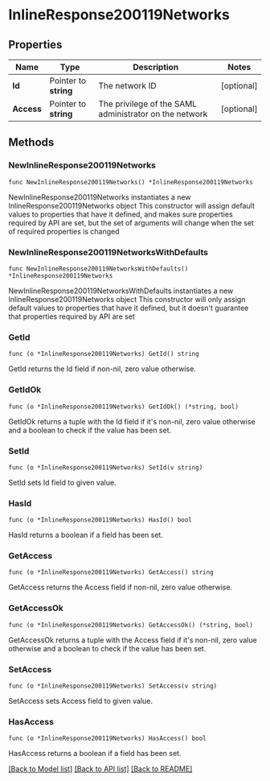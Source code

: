 # InlineResponse200119Networks

## Properties

Name | Type | Description | Notes
------------ | ------------- | ------------- | -------------
**Id** | Pointer to **string** | The network ID | [optional] 
**Access** | Pointer to **string** | The privilege of the SAML administrator on the network | [optional] 

## Methods

### NewInlineResponse200119Networks

`func NewInlineResponse200119Networks() *InlineResponse200119Networks`

NewInlineResponse200119Networks instantiates a new InlineResponse200119Networks object
This constructor will assign default values to properties that have it defined,
and makes sure properties required by API are set, but the set of arguments
will change when the set of required properties is changed

### NewInlineResponse200119NetworksWithDefaults

`func NewInlineResponse200119NetworksWithDefaults() *InlineResponse200119Networks`

NewInlineResponse200119NetworksWithDefaults instantiates a new InlineResponse200119Networks object
This constructor will only assign default values to properties that have it defined,
but it doesn't guarantee that properties required by API are set

### GetId

`func (o *InlineResponse200119Networks) GetId() string`

GetId returns the Id field if non-nil, zero value otherwise.

### GetIdOk

`func (o *InlineResponse200119Networks) GetIdOk() (*string, bool)`

GetIdOk returns a tuple with the Id field if it's non-nil, zero value otherwise
and a boolean to check if the value has been set.

### SetId

`func (o *InlineResponse200119Networks) SetId(v string)`

SetId sets Id field to given value.

### HasId

`func (o *InlineResponse200119Networks) HasId() bool`

HasId returns a boolean if a field has been set.

### GetAccess

`func (o *InlineResponse200119Networks) GetAccess() string`

GetAccess returns the Access field if non-nil, zero value otherwise.

### GetAccessOk

`func (o *InlineResponse200119Networks) GetAccessOk() (*string, bool)`

GetAccessOk returns a tuple with the Access field if it's non-nil, zero value otherwise
and a boolean to check if the value has been set.

### SetAccess

`func (o *InlineResponse200119Networks) SetAccess(v string)`

SetAccess sets Access field to given value.

### HasAccess

`func (o *InlineResponse200119Networks) HasAccess() bool`

HasAccess returns a boolean if a field has been set.


[[Back to Model list]](../README.md#documentation-for-models) [[Back to API list]](../README.md#documentation-for-api-endpoints) [[Back to README]](../README.md)


